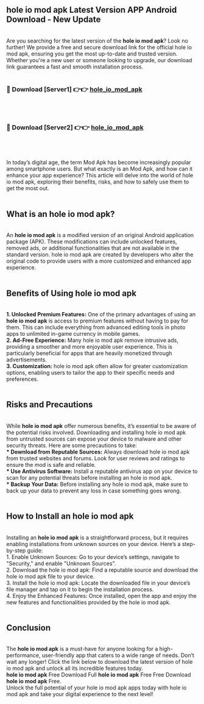 ## hole io mod apk Latest Version APP Android Download - New Update
<br>
Are you searching for the latest version of the <strong>hole io mod apk</strong>? Look no further! We provide a free and secure download link for the official hole io mod apk, ensuring you get the most up-to-date and trusted version. Whether you're a new user or someone looking to upgrade, our download link guarantees a fast and smooth installation process.
<br>
<br>
<h3>🔴 Download [Server1] 👉👉 <a href="https://modyolo.store/hole+io+mod+apk">hole_io_mod_apk</a></h3><br>
<br>
<h3>🔴 Download [Server2] 👉👉 <a href="https://modyolo.store/hole+io+mod+apk">hole_io_mod_apk</a></h3><br>
<br>
<br>
In today’s digital age, the term Mod Apk has become increasingly popular among smartphone users. But what exactly is an Mod Apk, and how can it enhance your app experience? This article will delve into the world of hole io mod apk, exploring their benefits, risks, and how to safely use them to get the most out.
<br>
<br>
<h2>What is an hole io mod apk?</h2>
<br>
An <strong>hole io mod apk</strong> is a modified version of an original Android application package (APK). These modifications can include unlocked features, removed ads, or additional functionalities that are not available in the standard version. hole io mod apk are created by developers who alter the original code to provide users with a more customized and enhanced app experience.
<br>
<br>
<h2>Benefits of Using hole io mod apk</h2>
<br>
<strong> 1. Unlocked Premium Features:</strong> One of the primary advantages of using an <strong>hole io mod apk</strong> is access to premium features without having to pay for them. This can include everything from advanced editing tools in photo apps to unlimited in-game currency in mobile games.
<br>
<strong> 2. Ad-Free Experience:</strong> Many hole io mod apk remove intrusive ads, providing a smoother and more enjoyable user experience. This is particularly beneficial for apps that are heavily monetized through advertisements.
<br>
<strong> 3. Customization:</strong> hole io mod apk often allow for greater customization options, enabling users to tailor the app to their specific needs and preferences.
<br>
<br>
<h2>Risks and Precautions</h2>
<br>
While <strong>hole io mod apk</strong> offer numerous benefits, it’s essential to be aware of the potential risks involved. Downloading and installing hole io mod apk from untrusted sources can expose your device to malware and other security threats. Here are some precautions to take:
<br>
<strong> * Download from Reputable Sources:</strong> Always download hole io mod apk from trusted websites and forums. Look for user reviews and ratings to ensure the mod is safe and reliable.
<br>
<strong> * Use Antivirus Software:</strong> Install a reputable antivirus app on your device to scan for any potential threats before installing an hole io mod apk.
<br>
<strong> * Backup Your Data:</strong> Before installing any hole io mod apk, make sure to back up your data to prevent any loss in case something goes wrong.
<br>
<br>
<h2>How to Install an hole io mod apk</h2>
<br>
Installing an <strong>hole io mod apk</strong> is a straightforward process, but it requires enabling installations from unknown sources on your device. Here’s a step-by-step guide:
<br>
 1. Enable Unknown Sources: Go to your device’s settings, navigate to "Security," and enable "Unknown Sources".
<br>
 2. Download the hole io mod apk: Find a reputable source and download the hole io mod apk file to your device.
<br>
 3. Install the hole io mod apk: Locate the downloaded file in your device’s file manager and tap on it to begin the installation process.
<br>
 4. Enjoy the Enhanced Features: Once installed, open the app and enjoy the new features and functionalities provided by the hole io mod apk.
<br>
<br>
<h2><strong>Conclusion</strong></h2>
<br>
The <strong>hole io mod apk</strong> is a must-have for anyone looking for a high-performance, user-friendly app that caters to a wide range of needs. Don’t wait any longer! Click the link below to download the latest version of hole io mod apk and unlock all its incredible features today.
<br>
<strong>hole io mod apk</strong> Free Download Full <strong>hole io mod apk</strong> Free Free Download <strong>hole io mod apk</strong> Free.
<br>
Unlock the full potential of your hole io mod apk apps today with hole io mod apk and take your digital experience to the next level!